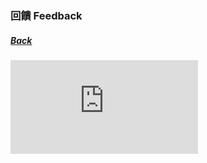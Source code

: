 ### 回饋 Feedback
##### [Back](../readme.md)

<iframe width=”100%” src="https://goformative.com/formatives/6029ebc91ab37922e12979ed/" frameborder="0"></iframe>
